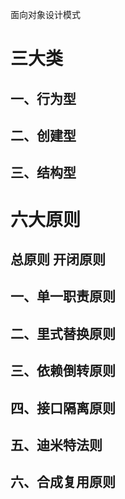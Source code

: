 面向对象设计模式

# 三大类

## 一、行为型



## 二、创建型



## 三、结构型

# 六大原则

## 总原则 开闭原则

## 一、单一职责原则

## 二、里式替换原则

## 三、依赖倒转原则

## 四、接口隔离原则

## 五、迪米特法则

## 六、合成复用原则